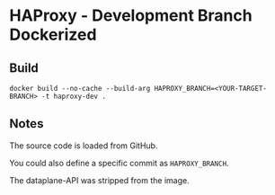 # HAProxy - Development Branch Dockerized

## Build

`docker build --no-cache --build-arg HAPROXY_BRANCH=<YOUR-TARGET-BRANCH> -t haproxy-dev .`

## Notes

The source code is loaded from GitHub.

You could also define a specific commit as `HAPROXY_BRANCH`.

The dataplane-API was stripped from the image.

